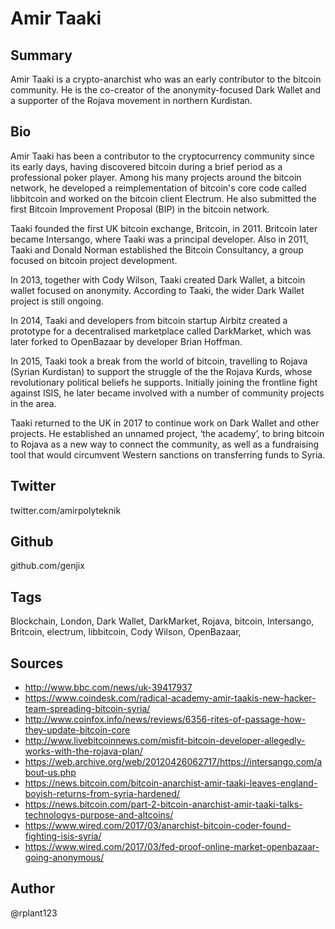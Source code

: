 # Amir Taaki

## Summary
Amir Taaki is a crypto-anarchist who was an early contributor to the bitcoin community. He is the co-creator of the anonymity-focused Dark Wallet and a supporter of the Rojava movement in northern Kurdistan.

## Bio
Amir Taaki has been a contributor to the cryptocurrency community since its early days, having discovered bitcoin during a brief period as a professional poker player. Among his many projects around the bitcoin network, he developed a reimplementation of bitcoin's core code called libbitcoin and worked on the bitcoin client Electrum. He also submitted the first Bitcoin Improvement Proposal (BIP) in the bitcoin network.

Taaki founded the first UK bitcoin exchange, Britcoin, in 2011. Britcoin later became Intersango, where Taaki was a principal developer. Also in 2011, Taaki and Donald Norman established the Bitcoin Consultancy, a group focused on bitcoin project development.

In 2013, together with Cody Wilson, Taaki created Dark Wallet, a bitcoin wallet focused on anonymity. According to Taaki, the wider Dark Wallet project is still ongoing.

In 2014, Taaki and developers from bitcoin startup Airbitz created a prototype for a decentralised marketplace called DarkMarket, which was later forked to OpenBazaar by developer Brian Hoffman.

In 2015, Taaki took a break from the world of bitcoin, travelling to Rojava (Syrian Kurdistan) to support the struggle of the the Rojava Kurds, whose revolutionary political beliefs he supports. Initially joining the frontline fight against ISIS, he later became involved with a number of community projects in the area. 

Taaki returned to the UK in 2017 to continue work on Dark Wallet and other projects. He established an unnamed project, ‘the academy’, to bring bitcoin to Rojava as a new way to connect the community, as well as a fundraising tool that would circumvent Western sanctions on transferring funds to Syria.

## Twitter
twitter.com/amirpolyteknik

## Github
github.com/genjix

## Tags
Blockchain, London, Dark Wallet, DarkMarket, Rojava, bitcoin, Intersango, Britcoin, electrum, libbitcoin, Cody Wilson, OpenBazaar,

## Sources
- http://www.bbc.com/news/uk-39417937
- https://www.coindesk.com/radical-academy-amir-taakis-new-hacker-team-spreading-bitcoin-syria/
- http://www.coinfox.info/news/reviews/6356-rites-of-passage-how-they-update-bitcoin-core
- http://www.livebitcoinnews.com/misfit-bitcoin-developer-allegedly-works-with-the-rojava-plan/
- https://web.archive.org/web/20120426062717/https://intersango.com/about-us.php
- https://news.bitcoin.com/bitcoin-anarchist-amir-taaki-leaves-england-boyish-returns-from-syria-hardened/
- https://news.bitcoin.com/part-2-bitcoin-anarchist-amir-taaki-talks-technologys-purpose-and-altcoins/
- https://www.wired.com/2017/03/anarchist-bitcoin-coder-found-fighting-isis-syria/
- https://www.wired.com/2017/03/fed-proof-online-market-openbazaar-going-anonymous/

## Author
@rplant123
